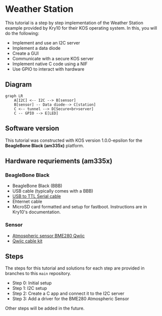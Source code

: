 
# Weather Station

This tutorial is a step by step implementation of the Weather Station example provided by Kry10 for their KOS operating system.  In this, you will do the following:

- Implement and use an I2C server
- Implement a data diode
- Create a GUI 
- Communicate with a secure KOS server 
- Implement native C code using a NIF
- Use GPIO to interact with hardware

## Diagram

```mermaid
graph LR
    A[I2C] <-- I2C --> B[sensor]
    B[sensor] -- Data diode--> C[station]
    C <-- tunnel --> D[Secure<br>server]
    C -- GPIO --> E[LED]
```

## Software version

This tutorial was constructed with KOS version 1.0.0-epsilon for the **BeagleBone Black (am335x)** platform.

## Hardware requriements (am335x)

### BeagleBone Black

- BeagleBone Black (BBB)
- USB cable (typically comes with a BBB)
- [USB to TTL Serial cable](https://www.sparkfun.com/ftdi-cable-5v-vcc-3-3v-i-o.html)
- Ehternet cable
- MicroSD card formatted and setup for fastboot.  Instructions are in Kry10's documentation.

### Sensor

- [Atmospheric sensor BME280 Qwiic](https://www.sparkfun.com/sparkfun-atmospheric-sensor-breakout-bme280-Qwiic.html)
- [Qwiic cable kit](https://www.sparkfun.com/sparkfun-Qwiic-cable-kit.html)

## Steps

The steps for this tutorial and solutions for each step are provided in branches to this ``main`` repository.

- Step 0:  Initial setup
- Step 1:  I2C setup 
- Step 2:  Create a C app and connect it to the I2C server
- Step 3:  Add a driver for the BME280 Atmospheric Sensor

Other steps will be added in the future.